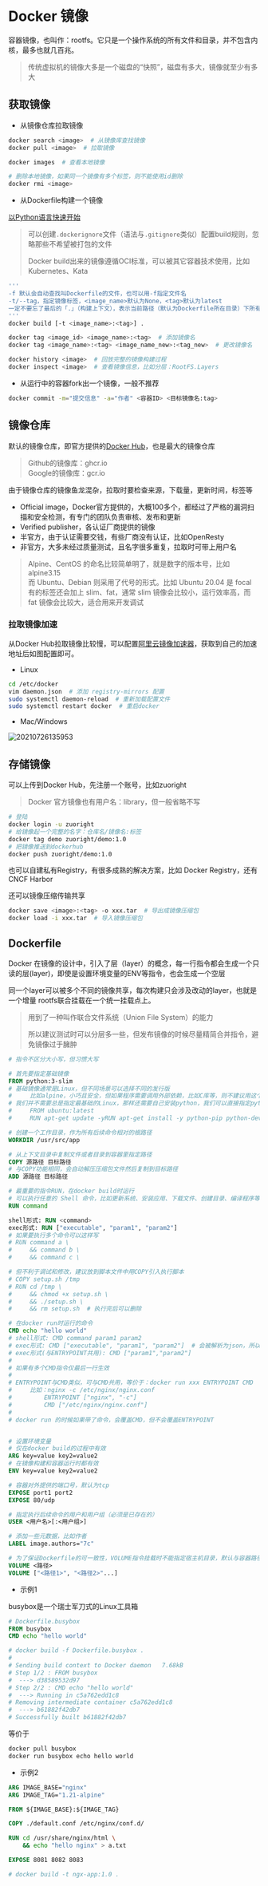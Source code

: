 # Docker 镜像

容器镜像，也叫作：rootfs。它只是一个操作系统的所有文件和目录，并不包含内核，最多也就几百兆。

> 传统虚拟机的镜像大多是一个磁盘的“快照”，磁盘有多大，镜像就至少有多大

## 获取镜像

- 从镜像仓库拉取镜像

```bash
docker search <image>  # 从镜像库查找镜像
docker pull <image>  # 拉取镜像

docker images  # 查看本地镜像

# 删除本地镜像，如果同一个镜像有多个标签，则不能使用id删除
docker rmi <image>
```

- 从Dockerfile构建一个镜像

[以Python语言快速开始](https://docs.docker.com/language/python/)

> 可以创建`.dockerignore`文件（语法与`.gitignore`类似）配置build规则，忽略那些不希望被打包的文件
>
> Docker build出来的镜像遵循OCI标准，可以被其它容器技术使用，比如Kubernetes、Kata

```bash
'''
-f 默认会自动查找叫Dockerfile的文件，也可以用-f指定文件名
-t/--tag，指定镜像标签，<image_name>默认为None，<tag>默认为latest
一定不要忘了最后的「.」（构建上下文），表示当前路径（默认为Dockerfile所在目录）下所有内容都会被`Sending build context to Docker daemon`
'''
docker build [-t <image_name>:<tag>] .

docker tag <image_id> <image_name>:<tag>  # 添加镜像名
docker tag <image_name>:<tag> <image_name_new>:<tag_new>  # 更改镜像名

docker history <image>  # 回放完整的镜像构建过程
docker inspect <image>  # 查看镜像信息，比如分层：RootFS.Layers
```

- 从运行中的容器fork出一个镜像，一般不推荐

```bash
docker commit -m="提交信息" -a="作者" <容器ID> <目标镜像名:tag>
```

## 镜像仓库

默认的镜像仓库，即官方提供的[Docker Hub](https://hub.docker.com)，也是最大的镜像仓库

> Github的镜像库：ghcr.io  
> Google的镜像库：gcr.io

由于镜像仓库的镜像鱼龙混杂，拉取时要检查来源，下载量，更新时间，标签等

- Official image，Docker官方提供的，大概100多个，都经过了严格的漏洞扫描和安全检测，有专门的团队负责审核、发布和更新
- Verified publisher，各认证厂商提供的镜像
- 半官方，由于认证需要交钱，有些厂商没有认证，比如OpenResty
- 非官方，大多未经过质量测试，且名字很多重复，拉取时可带上用户名

> Alpine、CentOS 的命名比较简单明了，就是数字的版本号，比如 alpine3.15  
> 而 Ubuntu、Debian 则采用了代号的形式。比如 Ubuntu 20.04 是 focal  
> 有的标签还会加上 slim、fat，通常 slim 镜像会比较小，运行效率高，而 fat 镜像会比较大，适合用来开发调试

### 拉取镜像加速

从Docker Hub拉取镜像比较慢，可以配置[阿里云镜像加速器](https://cr.console.aliyun.com/cn-hangzhou/instances/mirrors)，获取到自己的加速地址后如图配置即可。

- Linux

```bash
cd /etc/docker
vim daemon.json  # 添加 registry-mirrors 配置
sudo systemctl daemon-reload  # 重新加载配置文件
sudo systemctl restart docker  # 重启docker
```

- Mac/Windows

![20210726135953](http://image.zuoright.com/20210726135953.png)

## 存储镜像

可以上传到Docker Hub，先注册一个账号，比如zuoright

> Docker 官方镜像也有用户名：library，但一般省略不写

```bash
# 登陆
docker login -u zuoright
# 给镜像起一个完整的名字：仓库名/镜像名:标签
docker tag demo zuoright/demo:1.0
# 把镜像推送到dockerhub
docker push zuoright/demo:1.0
```

也可以自建私有Registry，有很多成熟的解决方案，比如 Docker Registry，还有 CNCF Harbor

还可以镜像压缩传输共享

```bash
docker save <image>:<tag> -o xxx.tar  # 导出成镜像压缩包
docker load -i xxx.tar  # 导入镜像压缩包
```

## Dockerfile

Docker 在镜像的设计中，引入了层（layer）的概念，每一行指令都会生成一个只读的层(layer)，即使是设置环境变量的ENV等指令，也会生成一个空层

同一个layer可以被多个不同的镜像共享，每次构建只会涉及改动的layer，也就是一个增量 rootfs联合挂载在一个统一挂载点上。

> 用到了一种叫作联合文件系统（Union File System）的能力
>
> 所以建议测试时可以分层多一些，但发布镜像的时候尽量精简合并指令，避免镜像过于臃肿

```dockerfile
# 指令不区分大小写，但习惯大写

# 首先要指定基础镜像
FROM python:3-slim
# 基础镜像通常是Linux，但不同场景可以选择不同的发行版
#     比如alpine，小巧且安全，但如果程序需要调用外部依赖，比如C库等，则不建议用这个
# 我们并不需要总是指定最基础的Linux，那样还需要自己安装python，我们可以直接指定python
#     FROM ubuntu:latest
#     RUN apt-get update -yRUN apt-get install -y python-pip python-dev build-essential

# 创建一个工作目录，作为所有后续命令相对的根路径
WORKDIR /usr/src/app

# 从上下文目录中复制文件或者目录到容器里指定路径
COPY 源路径 目标路径
# 与COPY功能相同，会自动解压压缩包文件然后复制到目标路径
ADD 源路径 目标路径

# 最重要的指令RUN，在docker build时运行
# 可以执行任意的 Shell 命令，比如更新系统、安装应用、下载文件、创建目录、编译程序等等
RUN command

shell形式: RUN <command>
exec形式: RUN ["executable", "param1", "param2"]
# 如果要执行多个命令可以这样写
# RUN command a \
#     && command b \
#     && command c \

# 但不利于调试和修改，建议放到脚本文件中用COPY引入执行脚本
# COPY setup.sh /tmp
# RUN cd /tmp \
#     && chmod +x setup.sh \
#     && ./setup.sh \
#     && rm setup.sh  # 执行完后可以删除

# 在docker run时运行的命令
CMD echo "hello world"
# shell形式: CMD command param1 param2
# exec形式: CMD ["executable", "param1", "param2"]  # 会被解析为json，所以必须用双引号
# exec形式(与ENTRYPOINT共用): CMD ["param1","param2"]
# 
# 如果有多个CMD指令仅最后一行生效
#
# ENTRYPOINT与CMD类似，可与CMD共用，等价于：docker run xxx ENTRYPOINT CMD
#     比如：nginx -c /etc/nginx/nginx.conf
#         ENTRYPOINT ["nginx", "-c"]
#         CMD ["/etc/nginx/nginx.conf"]
# 
# docker run 的时候如果带了命令，会覆盖CMD，但不会覆盖ENTRYPOINT


# 设置环境变量
# 仅在docker build的过程中有效
ARG key=value key2=value2
# 在镜像构建和容器运行时都有效
ENV key=value key2=value2

# 容器对外提供的端口号，默认为tcp
EXPOSE port1 port2
EXPOSE 80/udp

# 指定执行后续命令的用户和用户组（必须是已存在的）
USER <用户名>[:<用户组>]

# 添加一些元数据，比如作者
LABEL image.authors="7c"

# 为了保证Dockerfile的可一致性，VOLUME指令挂载时不能指定宿主机目录，默认与容器路径一致
VOLUME <路径>
VOLUME ["<路径1>", "<路径2>"...]
```

- 示例1

busybox是一个瑞士军刀式的Linux工具箱

```dockerfile
# Dockerfile.busybox
FROM busybox
CMD echo "hello world"

# docker build -f Dockerfile.busybox .
# 
# Sending build context to Docker daemon   7.68kB
# Step 1/2 : FROM busybox
#  ---> d38589532d97
# Step 2/2 : CMD echo "hello world"
#  ---> Running in c5a762edd1c8
# Removing intermediate container c5a762edd1c8
#  ---> b61882f42db7
# Successfully built b61882f42db7
```

等价于

```bash
docker pull busybox      
docker run busybox echo hello world
```

- 示例2

```dockerfile
ARG IMAGE_BASE="nginx"
ARG IMAGE_TAG="1.21-alpine"

FROM ${IMAGE_BASE}:${IMAGE_TAG}

COPY ./default.conf /etc/nginx/conf.d/

RUN cd /usr/share/nginx/html \
    && echo "hello nginx" > a.txt

EXPOSE 8081 8082 8083

# docker build -t ngx-app:1.0 .
```

